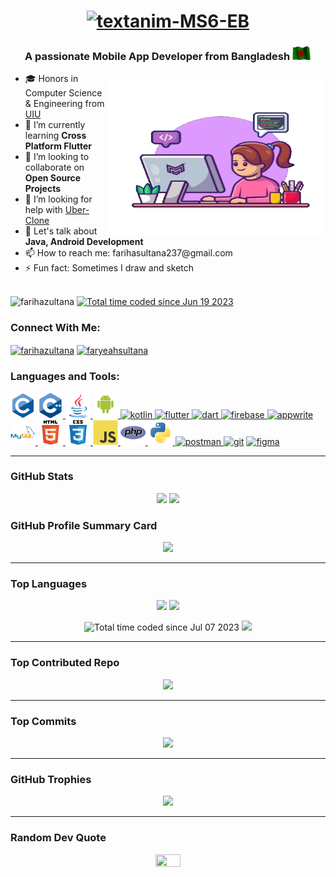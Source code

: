 <h1 align="center"><a href="https://imgbb.com/"><img src="https://i.ibb.co/Dky8M6f/textanim-MS6-EB.gif" alt="textanim-MS6-EB" border="0"></a></h1>
<h3 align="center">A passionate Mobile App Developer from Bangladesh <img width="30" alt="BD" src="./bangladesh-flag.gif" /></h3>
<p align="center">
  <p align="right"><img align="right" height="250" width="350" alt="Fariha Sultana" style="margin-top: 10px" src="./giphy.gif" /></p>
  <ul>
    <li>🎓 Honors in Computer Science & Engineering from <a href="https://www.uiu.ac.bd">UIU</a></li>
    <li>🌱 I’m currently learning <strong>Cross Platform Flutter</strong></li>
    <li>👯 I’m looking to collaborate on <strong>Open Source Projects</strong></li>
    <li>🤝 I’m looking for help with <a href="https://github.com/Farihazultana/Uber-Clone">Uber-Clone</a></li>
    <li>💬 Let's talk about <strong>Java, Android Development</strong></li>
    <li>📫 How to reach me: farihasultana237@gmail.com</li>
    <li>⚡ Fun fact: Sometimes I draw and sketch</li>
  </ul>
</p>
<br>
<span align="left"> <img src="https://komarev.com/ghpvc/?username=farihazultana&label=Profile%20views&color=FF90BB&style=flat" alt="farihazultana"/>   </span><a href="https://wakatime.com/@688cf811-585a-4137-965d-661ac0133dfb"><img src="https://wakatime.com/badge/user/688cf811-585a-4137-965d-661ac0133dfb.svg?&style=flat" alt="Total time coded since Jun 19 2023"/></a>
<br>
<h3 align="left">Connect With Me:</h3>
<p align="left">
  <a href="https://linkedin.com/in/farihazultana" target="blank"><img align="center" src="https://raw.githubusercontent.com/rahuldkjain/github-profile-readme-generator/master/src/images/icons/Social/linked-in-alt.svg" alt="farihazultana" height="30" width="40" /></a>
  <a href="https://www.facebook.com/faryeahsultana" target="blank"><img align="center" src="https://raw.githubusercontent.com/rahuldkjain/github-profile-readme-generator/master/src/images/icons/Social/facebook.svg" alt="faryeahsultana" height="30" width="40" /></a>
</p>

<h3 align="left">Languages and Tools:</h3>
<p align="left">
<a href="https://www.cprogramming.com/" target="_blank" rel="noreferrer"> <img src="https://raw.githubusercontent.com/devicons/devicon/master/icons/c/c-original.svg" alt="c" width="40" height="40"/></a>
<a href="https://www.w3schools.com/cpp/" target="_blank" rel="noreferrer"> <img src="https://raw.githubusercontent.com/devicons/devicon/master/icons/cplusplus/cplusplus-original.svg" alt="cplusplus" width="40" height="40"/> </a> 
 <a href="https://www.java.com" target="_blank" rel="noreferrer"> <img src="https://raw.githubusercontent.com/devicons/devicon/master/icons/java/java-original.svg" alt="java" width="40" height="40"/> </a> 
<a href="https://developer.android.com" target="_blank" rel="noreferrer"> <img src="https://raw.githubusercontent.com/devicons/devicon/master/icons/android/android-original-wordmark.svg" alt="android" width="40" height="40"/>
<a href="https://kotlinlang.org" target="_blank" rel="noreferrer"> <img src="https://www.vectorlogo.zone/logos/kotlinlang/kotlinlang-icon.svg" alt="kotlin" width="40" height="40"/> </a>
<a href="https://flutter.dev" target="_blank" rel="noreferrer"> <img src="https://www.vectorlogo.zone/logos/flutterio/flutterio-icon.svg" alt="flutter" width="40" height="40"/> </a> 
<a href="https://dart.dev" target="_blank" rel="noreferrer"> <img src="https://www.vectorlogo.zone/logos/dartlang/dartlang-icon.svg" alt="dart" width="40" height="40"/> </a> 
<a href="https://firebase.google.com/" target="_blank" rel="noreferrer"> <img src="https://www.vectorlogo.zone/logos/firebase/firebase-icon.svg" alt="firebase" width="40" height="40"/> </a>
</a> <a href="https://appwrite.io" target="_blank" rel="noreferrer"> <img src="https://www.vectorlogo.zone/logos/appwriteio/appwriteio-icon.svg" alt="appwrite" width="40" height="40"/> </a>
<a href="https://www.mysql.com/" target="_blank" rel="noreferrer"> <img src="https://raw.githubusercontent.com/devicons/devicon/master/icons/mysql/mysql-original-wordmark.svg" alt="mysql" width="40" height="40"/> </a>
<a href="https://www.w3.org/html/" target="_blank" rel="noreferrer"> <img src="https://raw.githubusercontent.com/devicons/devicon/master/icons/html5/html5-original-wordmark.svg" alt="html5" width="40" height="40"/> </a> 
<a href="https://www.w3schools.com/css/" target="_blank" rel="noreferrer"> <img src="https://raw.githubusercontent.com/devicons/devicon/master/icons/css3/css3-original-wordmark.svg" alt="css3" width="40" height="40"> </a>
<a href="https://developer.mozilla.org/en-US/docs/Web/JavaScript" target="_blank" rel="noreferrer"> <img src="https://raw.githubusercontent.com/devicons/devicon/master/icons/javascript/javascript-original.svg" alt="javascript" width="40" height="40"/> </a> 
<a href="https://www.php.net" target="_blank" rel="noreferrer"> <img src="https://raw.githubusercontent.com/devicons/devicon/master/icons/php/php-original.svg" alt="php" width="40" height="40"/> </a> 
<a href="https://www.python.org" target="_blank" rel="noreferrer"> <img src="https://raw.githubusercontent.com/devicons/devicon/master/icons/python/python-original.svg" alt="python" width="40" height="40"/> </a>
<a href="https://postman.com" target="_blank" rel="noreferrer"> <img src="https://www.vectorlogo.zone/logos/getpostman/getpostman-icon.svg" alt="postman" width="40" height="40"/> </a>
<a href="https://git-scm.com/" target="_blank" rel="noreferrer"><img src="https://www.vectorlogo.zone/logos/git-scm/git-scm-icon.svg" alt="git" width="40" height="40"/></a>
<a href="https://www.figma.com/" target="_blank" rel="noreferrer"> <img src="https://www.vectorlogo.zone/logos/figma/figma-icon.svg" alt="figma" width="40" height="40"/> </a> 
</p>
<hr>

### GitHub Stats
<p align="center">
	<img width="48%" src="https://github-readme-stats.vercel.app/api?username=Farihazultana&theme=synthwave&show_icons=true&hide_border=true&count_private=true" />
	<img width="48%" src="https://github-readme-streak-stats.herokuapp.com/?user=Farihazultana&theme=synthwave&show_icons=false&hide_border=true&count_private=true" />
</p>

### GitHub Profile Summary Card
<p align="center">
  <img src="https://github-profile-summary-cards.vercel.app/api/cards/profile-details?username=Farihazultana&theme=synthwave&show_icons=false&hide_border=false&count_private=true"/>
</p>

---


### Top Languages
<p align="center">
	<img width="48%" src="https://github-profile-summary-cards.vercel.app/api/cards/repos-per-language?username=Farihazultana&theme=synthwave&show_icons=true&hide_border=true&count_private=true" />
	<img width="48%" src="https://github-profile-summary-cards.vercel.app/api/cards/most-commit-language?username=Farihazultana&theme=synthwave&show_icons=true&hide_border=true&count_private=true" />
</p>


<P align="center">
	<img width="38%" src="https://github-readme-stats.vercel.app/api/wakatime?username=farihazultana&theme=synthwave&show_icons=true&hide_border=true&count_private=true" alt="Total time coded since Jul 07 2023" />
	<img width="48%" src="https://wakatime.com/share/@farihazultana/5643bc09-4e9d-41f9-8fb1-281f3a63f676.svg"></img>
</P>


---

### Top Contributed Repo
<P align="center">
   	<img width="48%" src="https://github-contributor-stats.vercel.app/api?username=farihazultana&limit=5&theme=synthwave&hide_border=true&combine_all_yearly_contributions=true"/>
</P>

---

### Top Commits
<p align="center">
	<img width="48%" src="http://github-profile-summary-cards.vercel.app/api/cards/productive-time?username=Farihazultana&theme=synthwave&show_icons=true&hide_border=true&count_private=true&utcOffset=6" />
</p>

---
### GitHub Trophies
<p align="center">
	<img width="55%" src="https://github-profile-trophy.vercel.app/?username=farihazultana&theme=dracula&no-frame=false&no-bg=false&margin-w=4" />
</p>

---

### Random Dev Quote
<p align="center">
	<img height="18%" width="28%" src= "https://quotes-github-readme.vercel.app/api?type=vetical&theme=radical" />
</p>
